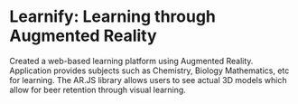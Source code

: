 # Learnify: Learning through Augmented Reality

Created a web-based learning platform using Augmented Reality.
Application provides subjects such as Chemistry, Biology Mathematics, etc for learning.
The AR.JS library allows users to see actual 3D models which allow for beer retention through visual learning.
